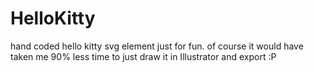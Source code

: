 HelloKitty
==========

hand coded hello kitty svg element just for fun. of course it would have taken me 90% less time to just draw it in Illustrator and export :P
